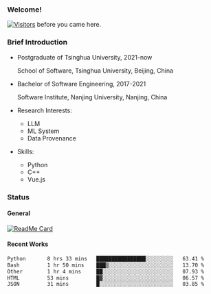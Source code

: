 ### Welcome!

[![Visitors](https://visitor-badge.laobi.icu/badge?page_id=HermitSun.HermitSun)]() before you came here.

### Brief Introduction

- Postgraduate of Tsinghua University, 2021-now
  
  School of Software, Tsinghua University, Beijing, China

- Bachelor of Software Engineering, 2017-2021
  
  Software Institute, Nanjing University, Nanjing, China

- Research Interests:
  - LLM
  - ML System
  - Data Provenance

- Skills:
  - Python
  - C++
  - Vue.js

### Status

#### General

[![ReadMe Card](https://github-readme-stats.hermitsun.vercel.app/api?username=HermitSun&count_private=true&show_icons=true)]()

#### Recent Works

<!--START_SECTION:waka-->

```txt
Python       8 hrs 33 mins   ████████████████░░░░░░░░░   63.41 %
Bash         1 hr 50 mins    ███▒░░░░░░░░░░░░░░░░░░░░░   13.70 %
Other        1 hr 4 mins     ██░░░░░░░░░░░░░░░░░░░░░░░   07.93 %
HTML         53 mins         █▓░░░░░░░░░░░░░░░░░░░░░░░   06.57 %
JSON         31 mins         █░░░░░░░░░░░░░░░░░░░░░░░░   03.85 %
```

<!--END_SECTION:waka-->
